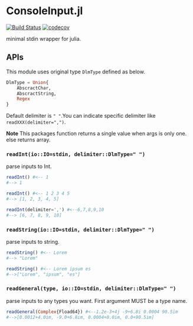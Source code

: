 # ConsoleInput.jl
[![Build Status](https://travis-ci.com/mildc055ee/ConsoleInput.jl.svg?branch=master)](https://travis-ci.com/mildc055ee/ConsoleInput.jl)
[![codecov](https://codecov.io/gh/mildc055ee/ConsoleInput.jl/branch/master/graph/badge.svg)](https://codecov.io/gh/mildc055ee/ConsoleInput.jl)
  
minimal stdin wrapper for julia.

## APIs
This module uses original type `DlmType` defined as below.
```julia
DlmType = Union{
    AbscractChar,
    AbscractString,
    Regex
}
```
Default delimiter is `" "`.You can indicate specific delimiter like `readXXX(delimiter=",")`.
  
**Note** This packages function returns a single value when args is only one. else returns array.
### `readInt(io::IO=stdin, delimiter::DlmType=" ")`
parse inputs to Int.
```julia
readInt() #<-- 1
#--> 1

readInt() #<-- 1 2 3 4 5
#--> [1, 2, 3, 4, 5]

readInt(delimiter=',') #<--6,7,8,9,10
#--> [6, 7, 8, 9, 10]
```

### `readString(io::IO=stdin, delimiter::DlmType=" ")`
parse inputs to string.
```julia
readString() #<-- Lorem
#--> "Lorem"

readString() #<-- Lorem ipsum es
#-->["Lorem", "ipsum", "es"]
```
### `readGeneral(type, io::IO=stdin, delimiter::DlmType=" ")`
parse inputs to any types you want. First argument MUST be a type name.
```julia
readGeneral(Complex{Fload64}) #<--1.2e-3+4j -9+6.8i 0.0004 90.5im
#-->[0.0012+4.0im, -9.0+6.8im, 0.0004+0.0im, 0.0+90.5im]
```

